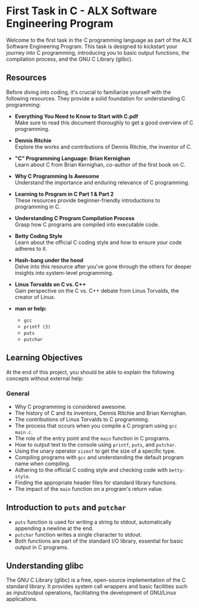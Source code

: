# First Task in C - ALX Software Engineering Program

Welcome to the first task in the C programming language as part of the ALX Software Engineering Program. This task is designed to kickstart your journey into C programming, introducing you to basic output functions, the compilation process, and the GNU C Library (glibc).

## Resources

Before diving into coding, it's crucial to familiarize yourself with the following resources. They provide a solid foundation for understanding C programming:

- **Everything You Need to Know to Start with C.pdf**  
  Make sure to read this document thoroughly to get a good overview of C programming.

- **Dennis Ritchie**  
  Explore the works and contributions of Dennis Ritchie, the inventor of C.

- **"C" Programming Language: Brian Kernighan**  
  Learn about C from Brian Kernighan, co-author of the first book on C.

- **Why C Programming Is Awesome**  
  Understand the importance and enduring relevance of C programming.

- **Learning to Program in C Part 1 & Part 2**  
  These resources provide beginner-friendly introductions to programming in C.

- **Understanding C Program Compilation Process**  
  Grasp how C programs are compiled into executable code.

- **Betty Coding Style**  
  Learn about the official C coding style and how to ensure your code adheres to it.

- **Hash-bang under the hood**  
  Delve into this resource after you've gone through the others for deeper insights into system-level programming.

- **Linus Torvalds on C vs. C++**  
  Gain perspective on the C vs. C++ debate from Linus Torvalds, the creator of Linux.

- **man or help:**  
  - `gcc`  
  - `printf (3)`  
  - `puts`  
  - `putchar`

## Learning Objectives

At the end of this project, you should be able to explain the following concepts without external help:

### General

- Why C programming is considered awesome.
- The history of C and its inventors, Dennis Ritchie and Brian Kernighan.
- The contributions of Linus Torvalds to C programming.
- The process that occurs when you compile a C program using `gcc main.c`.
- The role of the entry point and the `main` function in C programs.
- How to output text to the console using `printf`, `puts`, and `putchar`.
- Using the unary operator `sizeof` to get the size of a specific type.
- Compiling programs with `gcc` and understanding the default program name when compiling.
- Adhering to the official C coding style and checking code with `betty-style`.
- Finding the appropriate header files for standard library functions.
- The impact of the `main` function on a program's return value.

## Introduction to `puts` and `putchar`

- `puts` function is used for writing a string to stdout, automatically appending a newline at the end.
- `putchar` function writes a single character to stdout.
- Both functions are part of the standard I/O library, essential for basic output in C programs.

## Understanding glibc

The GNU C Library (glibc) is a free, open-source implementation of the C standard library. It provides system call wrappers and basic facilities such as input/output operations, facilitating the development of GNU/Linux applications.

